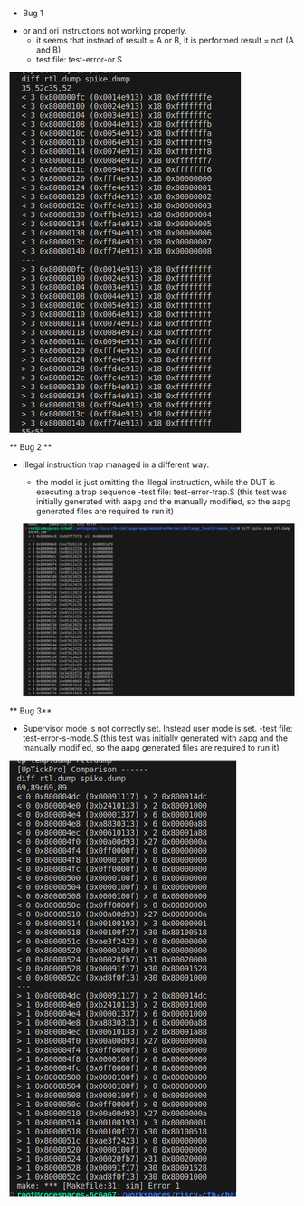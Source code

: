 * Bug 1 
- or and ori instructions not working properly. 
    - it seems that instead of result = A or B, it is performed result = not (A and B)
    - test file: test-error-or.S

![alt text](error-or-instruction.png)

** Bug 2 **
- illegal instruction trap managed in a different way. 
    - the model is just omitting the illegal instruction, while the DUT is executing a trap sequence
    -test file: test-error-trap.S (this test was initially generated with aapg and the manually modified, so the aapg generated files are required to run it)

    ![alt text](error-trap.png)

** Bug 3**
- Supervisor mode is not correctly set. Instead user mode is set.
    -test file: test-error-s-mode.S (this test was initially generated with aapg and the manually modified, so the aapg generated files are required to run it)

![alt text](error-s-mode.png)